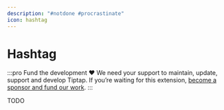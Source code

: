 ```yaml
---
description: "#notdone #procrastinate"
icon: hashtag
---
```


# Hashtag

:::pro Fund the development ♥
We need your support to maintain, update, support and develop Tiptap. If you’re waiting for this extension, [become a sponsor and fund our work](/sponsor).
:::

TODO
